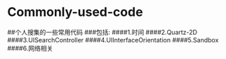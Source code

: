 # Commonly-used-code
##个人搜集的一些常用代码
###包括:
####1.时间
####2.Quartz-2D
####3.UISearchController
####4.UIInterfaceOrientation
####5.Sandbox
####6.网络相关